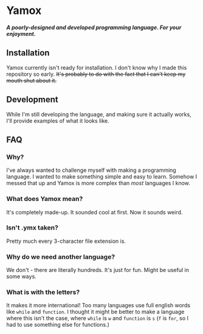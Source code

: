 # Yamox
**_A poorly-designed and developed programming language. For your enjoyment._**

## Installation
Yamox currently isn't ready for installation. I don't know why I made this repository so early. ~~It's probably to do with the fact that I can't keep my mouth shut about it.~~

## Development
While I'm still developing the language, and making sure it actually works, I'll provide examples of what it looks like.

## FAQ
### Why?
I've always wanted to challenge myself with making a programming language. I wanted to make something simple and easy to learn. Somehow I messed that up and Yamox is more complex than *most* languages I know.
### What does Yamox mean?
It's completely made-up. It sounded cool at first. Now it sounds weird.
### Isn't .ymx taken?
Pretty much every 3-character file extension is.
### Why do we need another language?
We don't - there are literally hundreds. It's just for fun. Might be useful in some ways.
### What is with the letters?
It makes it more international! Too many languages use full english words like `while` and `function`. I thought it might be better to make a language where this isn't the case, where `while` is `w` and `function` is `s` (`f` is `for`, so I had to use something else for functions.)
